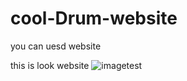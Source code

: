 # cool-Drum-website
you can uesd website 


this is look  website 
![imagetest](https://user-images.githubusercontent.com/75854041/107414809-93a4a380-6b23-11eb-8444-e591619abdb5.png)

